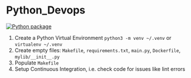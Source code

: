 # Python_Devops
[![Python package](https://github.com/RamaManohar5/Python_Devops/actions/workflows/devops.yml/badge.svg)](https://github.com/RamaManohar5/Python_Devops/actions/workflows/devops.yml)

1. Create a Python Virtual Environment `python3 -m venv ~/.venv` or `virtualenv ~/.venv`
2. Create empty files: `Makefile`, `requirements.txt`, `main.py`, `Dockerfile`, `mylib/__init__.py`
3. Populate `Makefile`
4. Setup Continuous Integration, i.e. check code for issues like lint errors

